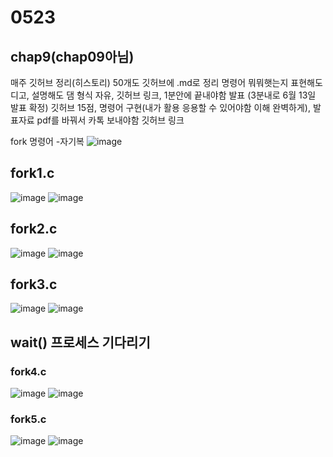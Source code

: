 # 0523

## chap9(chap09아님)
매주 깃허브 정리(히스토리)
50개도 깃허브에 .md로 정리 명령어 뭐뭐햇는지 표현해도디고, 설명해도 댐
형식 자유, 깃허브 링크, 1분안에 끝내야함 발표  (3분내로 6월 13일 발표 확정)
깃허브 15점, 명령어 구현(내가 활용 응용할 수 있어야함 이해 완벽하게), 발표자료 pdf를 바꿔서 카톡 보내야함 깃허브 링크


fork 명령어 -자기복
![image](https://github.com/user-attachments/assets/2b9f0cf2-cbcd-4ba5-ad19-93a26fac2d38)

## fork1.c

![image](https://github.com/user-attachments/assets/689935f0-ce6e-4b03-80cf-8be9dcb2c846)
![image](https://github.com/user-attachments/assets/4f058bed-3ade-4eb8-b1bd-90295faa794b)


## fork2.c
![image](https://github.com/user-attachments/assets/f2806a96-118b-484b-bdf0-4aaea84ed61a)
![image](https://github.com/user-attachments/assets/9bbed3c2-f559-4252-90e3-be58c3713b7a)

## fork3.c
![image](https://github.com/user-attachments/assets/a305a68e-2c93-482e-9912-ba25733d5a19)
![image](https://github.com/user-attachments/assets/efa0893b-cc93-4999-9cf3-3f519364ec23)

## wait() 프로세스 기다리기
### fork4.c
![image](https://github.com/user-attachments/assets/13fceca2-c81a-4600-864d-99d7645e0f43)
![image](https://github.com/user-attachments/assets/55c13a22-e67a-442c-a607-8b1eea472d33)

### fork5.c
![image](https://github.com/user-attachments/assets/4b30296f-7851-408d-b73e-c02292ef29a8)
![image](https://github.com/user-attachments/assets/919a187b-d454-4d4e-b691-3ae764d9b3f3)




